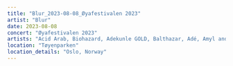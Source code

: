 ```yaml
---
title: "Blur_2023-08-08_Øyafestivalen 2023"
artist: "Blur"
date: 2023-08-08
concert: "Øyafestivalen 2023"
artists: "Acid Arab, Biohazard, Adekunle GOLD, Balthazar, Adé, Amyl and the Sniffers, Alias, Agar Agar, Arlo Parks, Self Esteem, Paul Weller, Alvvays, Airbourne, Alice Glass, The Selecter, Blur, Jockstrap, alt-J, Alex G, Baby Keem, Steve Davis, Ayra Starr, slowthai, 070 Shake, Ary, Alissic"
location: "Tøyenparken"
location_details: "Oslo, Norway"
---
```

